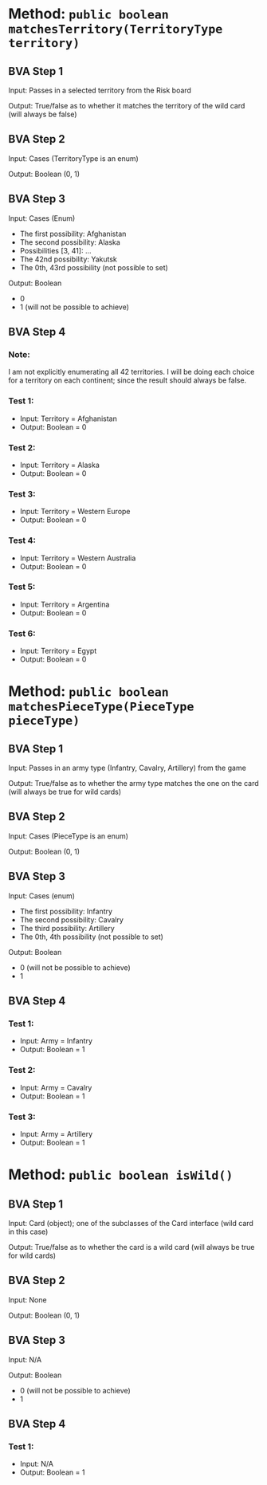 # Method: `public boolean matchesTerritory(TerritoryType territory)`

## BVA Step 1
Input: Passes in a selected territory from the Risk board

Output: True/false as to whether it matches the territory of the wild card (will always be false)

## BVA Step 2
Input: Cases (TerritoryType is an enum)

Output: Boolean (0, 1)

## BVA Step 3
Input: Cases (Enum)
- The first possibility: Afghanistan
- The second possibility: Alaska
- Possibilities [3, 41]: ...
- The 42nd possibility: Yakutsk
- The 0th, 43rd possibility (not possible to set)

Output: Boolean
- 0 
- 1 (will not be possible to achieve)

## BVA Step 4
### Note:
I am not explicitly enumerating all 42 territories. I will
be doing each choice for a territory on each continent; since the result should always be false.
### Test 1:
- Input: Territory = Afghanistan
- Output: Boolean = 0
### Test 2:
- Input: Territory = Alaska
- Output: Boolean = 0
### Test 3: 
- Input: Territory = Western Europe
- Output: Boolean = 0
### Test 4:
- Input: Territory = Western Australia
- Output: Boolean = 0
### Test 5:
- Input: Territory = Argentina
- Output: Boolean = 0
### Test 6:
- Input: Territory = Egypt
- Output: Boolean = 0

# Method: `public boolean matchesPieceType(PieceType pieceType)`

## BVA Step 1
Input: Passes in an army type (Infantry, Cavalry, Artillery) from the game 

Output: True/false as to whether the army type matches the one on the card (will always be true for wild cards)

## BVA Step 2
Input: Cases (PieceType is an enum)

Output: Boolean (0, 1)

## BVA Step 3
Input: Cases (enum)
- The first possibility: Infantry
- The second possibility: Cavalry
- The third possibility: Artillery
- The 0th, 4th possibility (not possible to set)

Output: Boolean
- 0 (will not be possible to achieve)
- 1

## BVA Step 4
### Test 1:
- Input: Army = Infantry
- Output: Boolean = 1
### Test 2:
- Input: Army = Cavalry
- Output: Boolean = 1
### Test 3:
- Input: Army = Artillery
- Output: Boolean = 1

# Method: `public boolean isWild()`

## BVA Step 1
Input: Card (object); one of the subclasses of the Card interface (wild card in this case)

Output: True/false as to whether the card is a wild card (will always be true for wild cards)

## BVA Step 2
Input: None

Output: Boolean (0, 1)

## BVA Step 3
Input: N/A

Output: Boolean
- 0 (will not be possible to achieve)
- 1

## BVA Step 4
### Test 1:
- Input: N/A
- Output: Boolean = 1
